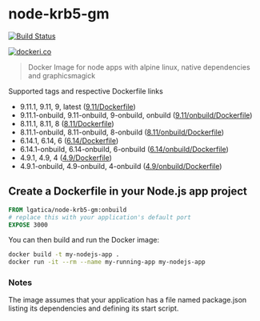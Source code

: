 # node-krb5-gm

[![Build Status](https://travis-ci.org/lgaticaq/node-krb5-gm.svg?branch=master)](https://travis-ci.org/lgaticaq/node-krb5-gm)

[![dockeri.co](http://dockeri.co/image/lgatica/node-krb5-gm)](https://hub.docker.com/r/lgatica/node-krb5-gm/)

> Docker Image for node apps with alpine linux, native dependencies and graphicsmagick

Supported tags and respective Dockerfile links

- 9.11.1, 9.11, 9, latest ([9.11/Dockerfile](https://github.com/lgaticaq/node-krb5-gm/blob/master/9.11.1/Dockerfile))
- 9.11.1-onbuild, 9.11-onbuild, 9-onbuild, onbuild ([9.11/onbuild/Dockerfile](https://github.com/lgaticaq/node-krb5-gm/blob/master/9.11.1/onbuild/Dockerfile))
- 8.11.1, 8.11, 8 ([8.11/Dockerfile](https://github.com/lgaticaq/node-krb5-gm/blob/master/8.11.1/Dockerfile))
- 8.11.1-onbuild, 8.11-onbuild, 8-onbuild ([8.11/onbuild/Dockerfile](https://github.com/lgaticaq/node-krb5-gm/blob/master/8.11.1/onbuild/Dockerfile))
- 6.14.1, 6.14, 6 ([6.14/Dockerfile](https://github.com/lgaticaq/node-krb5-gm/blob/master/6.14.1/Dockerfile))
- 6.14.1-onbuild, 6.14-onbuild, 6-onbuild ([6.14/onbuild/Dockerfile](https://github.com/lgaticaq/node-krb5-gm/blob/master/6.14.1/onbuild/Dockerfile))
- 4.9.1, 4.9, 4 ([4.9/Dockerfile](https://github.com/lgaticaq/node-krb5-gm/blob/master/4.9.1/Dockerfile))
- 4.9.1-onbuild, 4.9-onbuild, 4-onbuild ([4.9/onbuild/Dockerfile](https://github.com/lgaticaq/node-krb5-gm/blob/master/4.9.1/onbuild/Dockerfile))

## Create a Dockerfile in your Node.js app project
```dockerfile
FROM lgatica/node-krb5-gm:onbuild
# replace this with your application's default port
EXPOSE 3000
```

You can then build and run the Docker image:

```bash
docker build -t my-nodejs-app .
docker run -it --rm --name my-running-app my-nodejs-app
```

### Notes
The image assumes that your application has a file named package.json listing its dependencies and defining its start script.
